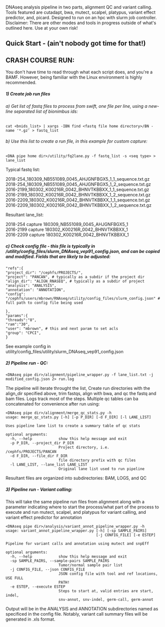 DNAseq analysis pipeline in two parts, alignment QC and variant calling.  Tools featured are cutadapt, bwa, mutect, scalpel, platypus, variant effect predictor, and, picard.
Designed to run on an hpc with slurm job controller.
Disclaimer:  There are other modes and tools in progress outside of what's outlined here.  Use at your own risk!

## Quick Start - (ain't nobody got time for that!)
## CRASH COURSE RUN:
You don't have time to read through what each script does, and you're a BAMF.  However, being familiar with the Linux environment is highly recommended.

##### 1) Create job run files
###### a) Get list of fastq files to process from swift, one file per line, using a new-line separated list of bionimbus ids:
```
cat <bnids_list> | xargs -IBN find <fastq file home directory>/BN -name '*.gz' > fastq_list 
```
###### b) Use this list to create a run file, in this example for custom capture:
```
<DNA pipe home dir>/utility/fq2lane.py -f fastq_list -s <seq type> > lane_list
```
Typical fastq list:

2018-254_180309_NB551089_0045_AHJGNFBGX5_1_1_sequence.txt.gz  
2018-254_180309_NB551089_0045_AHJGNFBGX5_1_2_sequence.txt.gz  
2016-2199_180302_K00216R_0042_BHNVTKBBXX_1_1_sequence.txt.gz  
2016-2199_180302_K00216R_0042_BHNVTKBBXX_1_2_sequence.txt.gz  
2016-2209_180302_K00216R_0042_BHNVTKBBXX_1_1_sequence.txt.gz  
2016-2209_180302_K00216R_0042_BHNVTKBBXX_1_2_sequence.txt.gz

Resultant lane_list:

2018-254	capture	180309_NB551089_0045_AHJGNFBGX5_1  
2016-2199	capture	180302_K00216R_0042_BHNVTKBBXX_1  
2016-2209	capture	180302_K00216R_0042_BHNVTKBBXX_1

##### c) Check config file - this file is typically in <DNA pipe home dir>/utility/config_files/slurm_DNAseq_vep91_config.json, and can be copied and modified.  Fields that are likely to be adjusted:

    "refs":{
    "project_dir": "/cephfs/PROJECTS/",
    "project": "PANCAN", # typically as a subdir if the project dir
    "align_dir": "ALIGN_RNASEQ", # typically as a subdir of project
    "analysis": "ANALYSIS",
    "annotation": "ANNOTATION",
    "config": "/cephfs/users/mbrown/RNAseq/utility/config_files/slurm_config.json" # full path to config file being used

    },
    "params":{
	"threads":"8",
	"ram":"30",
	"user": "mbrown", # this and next param to set acls
    "group": "CPCI",
    }
See example config in utility/config_files/utility/slurm_DNAseq_vep91_config.json
##### 2) Pipeline run - QC:

```
<DNAseq pipe dir>/alignment/pipeline_wrapper.py -f lane_list.txt -j modified_config.json 2> run.log
```

The pipeline will iterate throught the list, Create run directories with the align_dir specified above, trim fastqs, align with bwa, and qc the fastq and bam files.  Logs track most of the steps.  Multiple qc tables can ba concatenated for convenience after run using:
```
<DNAseq pipe dir>/alignment/merge_qc_stats.py -h
usage: merge_qc_stats.py [-h] [-p P_DIR] [-d F_DIR] [-l LANE_LIST]

Uses pipeline lane list to create a summary table of qc stats

optional arguments:
  -h, --help            show this help message and exit
  -p P_DIR, --project_dir P_DIR
                        Project directory, i.e. /cephfs/PROJECTS/PANCAN
  -d F_DIR, --file_dir F_DIR
                        file directory prefix with qc files
  -l LANE_LIST, --lane_list LANE_LIST
                        Original lane list used to run pipeline
```
Resultant files are organized into subdirectories: BAM, LOGS, and QC

##### 3) Pipeline run - Variant calling:
This will take the same pipeline run files from alignment along with a parameter indicating where to start the process/what part of the process to execute and run mutect, scalpel, and platypus for variant calling, and variant effect predictor for annotation

```
<DNAseq pipe dir>/analysis/variant_annot_pipeline_wrapper.py -h
usage: variant_annot_pipeline_wrapper.py [-h] [-sp SAMPLE_PAIRS]
                                         [-j CONFIG_FILE] [-e ESTEP]

Pipeline for variant calls and annotation using mutect and snpEff

optional arguments:
  -h, --help            show this help message and exit
  -sp SAMPLE_PAIRS, --sample-pairs SAMPLE_PAIRS
                        Tumor/normal sample pair list
  -j CONFIG_FILE, --json CONFIG_FILE
                        JSON config file with tool and ref locations, USE FULL
                        PATH!
  -e ESTEP, --execute ESTEP
                        Steps to start at, valid entries are start, indel,
                        snv-annot, snv-indel, germ-call, germ-annot
```
Output will be in the ANALYSIS and ANNOTATION subdirectories named as specificed in the config file. Notably, variant call summary files will be generated in .xls format.